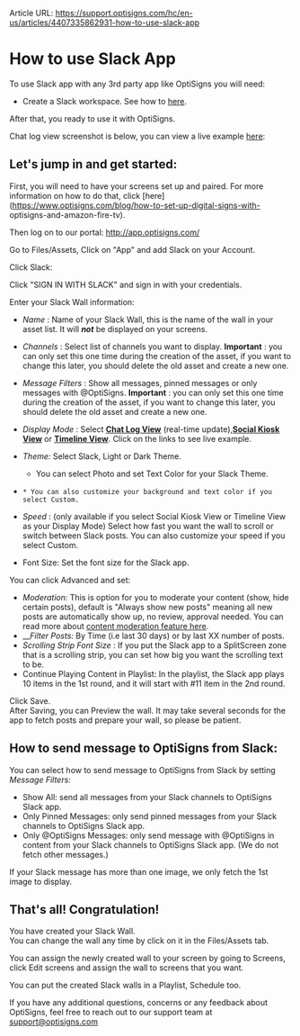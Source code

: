 Article URL: https://support.optisigns.com/hc/en-us/articles/4407335862931-how-to-use-slack-app

# How to use Slack App

To use Slack app with any 3rd party app like OptiSigns you will need:

  * Create a Slack workspace. See how to [here](https://slack.com/intl/en-vn/help/articles/206845317-Create-a-Slack-workspace).

After that, you ready to use it with OptiSigns.

Chat log view screenshot is below, you can view a live example
[here](https://social-player.optisigns.com/slack/?asset_id=kD84rTsZzScadRTmj):

## **Let's jump in and get started:**

First, you will need to have your screens set up and paired. For more
information on how to do that, click
[here](https://www.optisigns.com/blog/how-to-set-up-digital-signs-with-
optisigns-and-amazon-fire-tv).

Then log on to our portal: <http://app.optisigns.com/>

Go to Files/Assets, Click on "App" and add Slack on your Account.

Click Slack:

Click "SIGN IN WITH SLACK" and sign in with your credentials.  
  

Enter your Slack Wall information:

  * _Name_ : Name of your Slack Wall, this is the name of the wall in your asset list. It will _**not**_ be displayed on your screens.

  * _Channels_ : Select list of channels you want to display. **Important** : you can only set this one time during the creation of the asset, if you want to change this later, you should delete the old asset and create a new one.

  * _Message Filters_ : Show all messages, pinned messages or only messages with @OptiSigns. **Important** : you can only set this one time during the creation of the asset, if you want to change this later, you should delete the old asset and create a new one.

  * _Display Mode_ : Select **[Chat Log View](https://social-player.optisigns.com/slack/?asset_id=kD84rTsZzScadRTmj)** (real-time update),**[Social Kiosk View](https://social-player.optisigns.com/slack/?asset_id=d6tDAiaYTm9m8uqtY)** or **[Timeline View](https://social-player.optisigns.com/slack/?asset_id=LTfKWyLMiwg66mDZa)**. Click on the links to see live example.

  * _Theme:_ Select Slack, Light or Dark Theme.

    * You can select Photo and set Text Color for your Slack Theme.

  *     * You can also customize your background and text color if you select Custom.

  * _Speed_ : (only available if you select Social Kiosk View or Timeline View as your Display Mode) Select how fast you want the wall to scroll or switch between Slack posts. You can also customize your speed if you select Custom.

  * Font Size: Set the font size for the Slack app.

You can click Advanced and set:

  * _Moderation:_ This is option for you to moderate your content (show, hide certain posts), default is "Always show new posts" meaning all new posts are automatically show up, no review, approval needed. You can read more about [content moderation feature here](https://support.optisigns.com/hc/en-us/articles/4403015887763).
  * ___Filter Posts:_ By Time (i.e last 30 days) or by last XX number of posts.
  * _Scrolling Strip Font Size_ : If you put the Slack app to a SplitScreen zone that is a scrolling strip, you can set how big you want the scrolling text to be.
  * Continue Playing Content in Playlist: In the playlist, the Slack app plays 10 items in the 1st round, and it will start with #11 item in the 2nd round.

Click Save.  
After Saving, you can Preview the wall. It may take several seconds for the
app to fetch posts and prepare your wall, so please be patient.

## **How to send message to OptiSigns from Slack:**

You can select how to send message to OptiSigns from Slack by setting _Message
Filters:_

  * Show All: send all messages from your Slack channels to OptiSigns Slack app.
  * Only Pinned Messages: only send pinned messages from your Slack channels to OptiSigns Slack app.
  * Only @OptiSigns Messages: only send message with @OptiSigns in content from your Slack channels to OptiSigns Slack app. (We do not fetch other messages.)

If your Slack message has more than one image, we only fetch the 1st image to
display.

## **That's all! Congratulation!**

You have created your Slack Wall.  
You can change the wall any time by click on it in the Files/Assets tab.

You can assign the newly created wall to your screen by going to Screens,
click Edit screens and assign the wall to screens that you want.

You can put the created Slack walls in a Playlist, Schedule too.

If you have any additional questions, concerns or any feedback about
OptiSigns, feel free to reach out to our support team at
[support@optisigns.com](mailto:support@optisigns.com)


